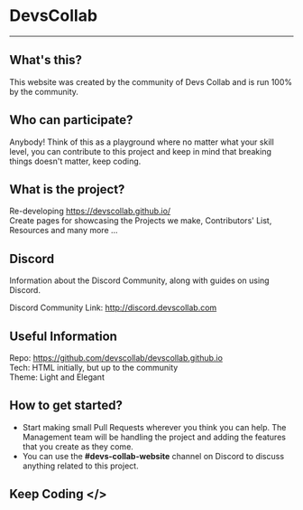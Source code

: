 # DevsCollab
---

## What's this?
This website was created by the community of Devs Collab and is run 100% by the community.

## Who can participate?
Anybody! Think of this as a playground where no matter what your skill level, you can contribute to this project and keep in mind that breaking things doesn't matter, keep coding.

## What is the project?
Re-developing  https://devscollab.github.io/  
Create pages for showcasing the Projects we make, Contributors' List, Resources and many more ... 

## Discord

Information about the Discord Community, along with guides on using Discord.

Discord Community Link: http://discord.devscollab.com

## Useful Information
Repo: https://github.com/devscollab/devscollab.github.io   
Tech: HTML initially, but up to the community  
Theme: Light and Elegant  


## How to get started?
- Start making small Pull Requests wherever you think you can help. The Management team will be handling the project and adding the features that you create as they come.  
- You can use the **#devs-collab-website** channel on Discord to discuss anything related to this project.  

## Keep Coding </>
